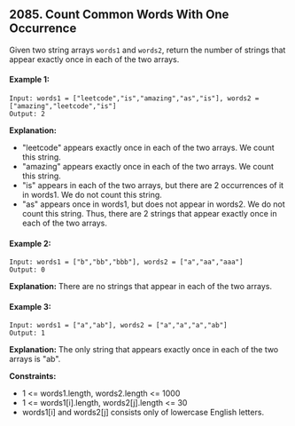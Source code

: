 ## 2085. Count Common Words With One Occurrence

Given two string arrays `words1` and `words2`, return the number of strings that appear exactly once in each of the two arrays.


#### Example 1:
```
Input: words1 = ["leetcode","is","amazing","as","is"], words2 = ["amazing","leetcode","is"]
Output: 2
```
**Explanation:**
- "leetcode" appears exactly once in each of the two arrays. We count this string.
- "amazing" appears exactly once in each of the two arrays. We count this string.
- "is" appears in each of the two arrays, but there are 2 occurrences of it in words1. We do not count this string.
- "as" appears once in words1, but does not appear in words2. We do not count this string.
Thus, there are 2 strings that appear exactly once in each of the two arrays.

#### Example 2:
```
Input: words1 = ["b","bb","bbb"], words2 = ["a","aa","aaa"]
Output: 0
```

**Explanation:** There are no strings that appear in each of the two arrays.

#### Example 3:
```
Input: words1 = ["a","ab"], words2 = ["a","a","a","ab"]
Output: 1
```

**Explanation:** The only string that appears exactly once in each of the two arrays is "ab".
 
**Constraints:**

- 1 <= words1.length, words2.length <= 1000
- 1 <= words1[i].length, words2[j].length <= 30
- words1[i] and words2[j] consists only of lowercase English letters.
